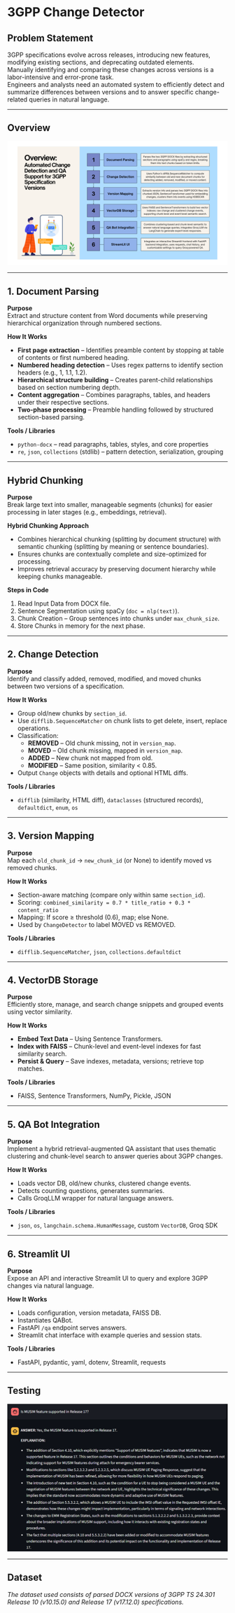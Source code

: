 # 3GPP Change Detector

## Problem Statement
3GPP specifications evolve across releases, introducing new features, modifying existing sections, and deprecating outdated elements.  
Manually identifying and comparing these changes across versions is a labor-intensive and error-prone task.  
Engineers and analysts need an automated system to efficiently detect and summarize differences between versions and to answer specific change-related queries in natural language.

---

## Overview

![Overview Diagram](/images/pipeline.png) 

---

## 1. Document Parsing

**Purpose**  
Extract and structure content from Word documents while preserving hierarchical organization through numbered sections.

**How It Works**
- **First page extraction** – Identifies preamble content by stopping at table of contents or first numbered heading.  
- **Numbered heading detection** – Uses regex patterns to identify section headers (e.g., 1, 1.1, 1.2).  
- **Hierarchical structure building** – Creates parent-child relationships based on section numbering depth.  
- **Content aggregation** – Combines paragraphs, tables, and headers under their respective sections.  
- **Two-phase processing** – Preamble handling followed by structured section-based parsing.

**Tools / Libraries**
- `python-docx` – read paragraphs, tables, styles, and core properties
- `re`, `json`, `collections` (stdlib) – pattern detection, serialization, grouping

---

## Hybrid Chunking

**Purpose**  
Break large text into smaller, manageable segments (chunks) for easier processing in later stages (e.g., embeddings, retrieval).

**Hybrid Chunking Approach**
- Combines hierarchical chunking (splitting by document structure) with semantic chunking (splitting by meaning or sentence boundaries).
- Ensures chunks are contextually complete and size-optimized for processing.
- Improves retrieval accuracy by preserving document hierarchy while keeping chunks manageable.

**Steps in Code**
1. Read Input Data from DOCX file.
2. Sentence Segmentation using spaCy (`doc = nlp(text)`).
3. Chunk Creation – Group sentences into chunks under `max_chunk_size`.
4. Store Chunks in memory for the next phase.

---

## 2. Change Detection

**Purpose**  
Identify and classify added, removed, modified, and moved chunks between two versions of a specification.

**How It Works**
- Group old/new chunks by `section_id`.
- Use `difflib.SequenceMatcher` on chunk lists to get delete, insert, replace operations.
- Classification:
  - **REMOVED** – Old chunk missing, not in `version_map`.
  - **MOVED** – Old chunk missing, mapped in `version_map`.
  - **ADDED** – New chunk not mapped from old.
  - **MODIFIED** – Same position, similarity < 0.85.
- Output `Change` objects with details and optional HTML diffs.

**Tools / Libraries**
- `difflib` (similarity, HTML diff), `dataclasses` (structured records), `defaultdict`, `enum`, `os`

---

## 3. Version Mapping

**Purpose**  
Map each `old_chunk_id` → `new_chunk_id` (or None) to identify moved vs removed chunks.

**How It Works**
- Section-aware matching (compare only within same `section_id`).
- Scoring: `combined_similarity = 0.7 * title_ratio + 0.3 * content_ratio`
- Mapping: If score ≥ threshold (0.6), map; else None.
- Used by `ChangeDetector` to label MOVED vs REMOVED.

**Tools / Libraries**
- `difflib.SequenceMatcher`, `json`, `collections.defaultdict`

---

## 4. VectorDB Storage

**Purpose**  
Efficiently store, manage, and search change snippets and grouped events using vector similarity.

**How It Works**
- **Embed Text Data** – Using Sentence Transformers.
- **Index with FAISS** – Chunk-level and event-level indexes for fast similarity search.
- **Persist & Query** – Save indexes, metadata, versions; retrieve top matches.

**Tools / Libraries**
- FAISS, Sentence Transformers, NumPy, Pickle, JSON

---

## 5. QA Bot Integration

**Purpose**  
Implement a hybrid retrieval-augmented QA assistant that uses thematic clustering and chunk-level search to answer queries about 3GPP changes.

**How It Works**
- Loads vector DB, old/new chunks, clustered change events.
- Detects counting questions, generates summaries.
- Calls GroqLLM wrapper for natural language answers.

**Tools / Libraries**
- `json`, `os`, `langchain.schema.HumanMessage`, custom `VectorDB`, Groq SDK

---

## 6. Streamlit UI

**Purpose**  
Expose an API and interactive Streamlit UI to query and explore 3GPP changes via natural language.

**How It Works**
- Loads configuration, version metadata, FAISS DB.
- Instantiates QABot.
- FastAPI `/qa` endpoint serves answers.
- Streamlit chat interface with example queries and session stats.

**Tools / Libraries**
- FastAPI, pydantic, yaml, dotenv, Streamlit, requests

---

## Testing

![Testing Screenshot](/images/test%20case.png) <!-- Replace with actual testing image -->

---

## Dataset
*The dataset used consists of parsed DOCX versions of 3GPP TS 24.301 Release 10 (v10.15.0) and Release 17 (v17.12.0) specifications.*

